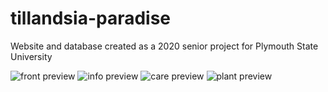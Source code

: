 # tillandsia-paradise

Website and database created as a 2020 senior project for Plymouth State University

![front preview](site-data/images/previews/front-preview.png)
![info preview](site-data/images/previews/info-preview.png)
![care preview](site-data/images/previews/care-preview.png)
![plant preview](site-data/images/previews/plant-preview.png)